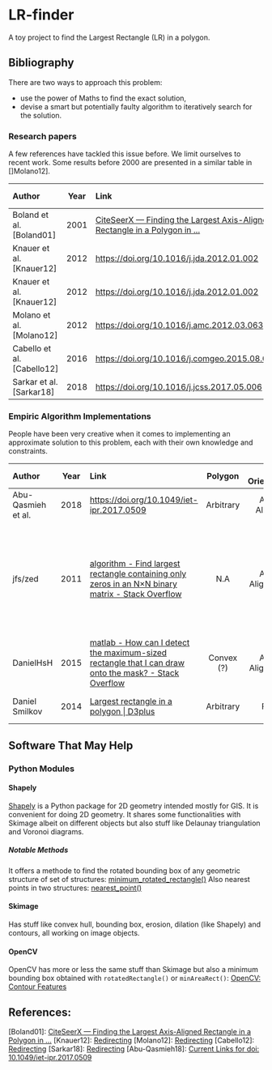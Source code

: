 # LR-finder

A toy project to find the Largest Rectangle (LR) in a polygon.

## Bibliography

There are two ways to approach this problem:
- use the power of Maths to find the exact solution,
- devise a smart but potentially faulty algorithm to iteratively search for the solution.

### Research papers
A few references have tackled this issue before. We limit ourselves to recent work. Some results before 2000 are presented in a similar table in []Molano12].

| Author  | Year | Link | Polygon | LR Orientation | Convergence Speed |
| :--- | :---: | :--- | :---: | :---: | :---: |
| Boland et al.  [Boland01] | 2001 | [CiteSeerX — Finding the Largest Axis-Aligned Rectangle in a Polygon in ...](https://citeseerx.ist.psu.edu/viewdoc/summary?doi=10.1.1.20.7210) | Arbitrary | Axis-Aligned | $\mathcal{O} (n \; \log(n))$ | 
| Knauer et al. [Knauer12] | 2012 | https://doi.org/10.1016/j.jda.2012.01.002 | Convex | Free | ? |
| Knauer et al. [Knauer12] | 2012 | https://doi.org/10.1016/j.jda.2012.01.002 | Arbitrary | Free | ? |
| Molano et al. [Molano12] | 2012 | https://doi.org/10.1016/j.amc.2012.03.063 | Arbitrary | Free | $\mathcal{O} ( n^3)$ |
| Cabello et al. [Cabello12]  | 2016 | https://doi.org/10.1016/j.comgeo.2015.08.001 | Convex | ? | ? |
| Sarkar et al. [Sarkar18]| 2018 | https://doi.org/10.1016/j.jcss.2017.05.006 | ? | ? | ? |

### Empiric Algorithm Implementations

People have been very creative when it comes to implementing an approximate solution to this problem, each with their own knowledge and constraints.

| Author | Year | Link | Polygon | LR Orientation | Convergence Speed | Comment |
| :--- | :---: | :--- | :---: | :---: | :---: | :--- |
| Abu-Qasmieh et al. | 2018 | https://doi.org/10.1049/iet-ipr.2017.0509 | Arbitrary | Axis-Aligned | ? | Seems interesting |
| jfs/zed | 2011 | [algorithm - Find largest rectangle containing only zeros in an N×N binary matrix - Stack Overflow](https://stackoverflow.com/questions/2478447/find-largest-rectangle-containing-only-zeros-in-an-n%c3%97n-binary-matrix) | N.A | Axis-Aligned (?) | ? | Slightly different problem. See implementation [Find height, width of the largest rectangle containing all 0's in the matrix · GitHub](https://gist.github.com/zed/776423) |
| DanielHsH | 2015 | [matlab - How can I detect the maximum-sized rectangle that I can draw onto the mask? - Stack Overflow](https://stackoverflow.com/questions/30133895/how-can-i-detect-the-maximum-sized-rectangle-that-i-can-draw-onto-the-mask) | Convex (?) | Axis-Aligned (?) | ? | Uses [Dynamic Programming](https://en.wikipedia.org/wiki/Dynamic_programming), in matlab |
| Daniel Smilkov | 2014 | [Largest rectangle in a polygon \| D3plus](https://d3plus.org/blog/behind-the-scenes/2014/07/08/largest-rect/) | Arbitrary | Free | ? | Iterative search, in javascript |

## Software That May Help

### Python Modules

#### Shapely
[Shapely](https://shapely.readthedocs.io/en/latest/manual.html) is a Python package for 2D geometry intended mostly for GIS. It is convenient for doing 2D geometry. It shares some functionalities with Skimage albeit on different objects but also stuff like Delaunay triangulation and Voronoi diagrams.

##### Notable Methods
It offers a methode to find the rotated bounding box of any geometric structure of set of structures: [minimum_rotated_rectangle()](https://shapely.readthedocs.io/en/latest/manual.html#object.minimum_rotated_rectangle)
Also nearest points in two structures: [nearest_point()](https://shapely.readthedocs.io/en/latest/manual.html#shapely.ops.nearest_points)

#### Skimage
Has stuff like convex hull, bounding box, erosion, dilation (like Shapely) and contours, all working on image objects.

#### OpenCV
OpenCV has more or less the same stuff than Skimage but also a minimum bounding box obtained with `rotatedRectangle()` or `minAreaRect()`: [OpenCV: Contour Features](https://docs.opencv.org/3.4/dd/d49/tutorial_py_contour_features.html)


## References:
[Boland01]: [CiteSeerX — Finding the Largest Axis-Aligned Rectangle in a Polygon in ...](https://citeseerx.ist.psu.edu/viewdoc/summary?doi=10.1.1.20.7210)
[Knauer12]: [Redirecting](https://doi.org/10.1016/j.jda.2012.01.002)
[Molano12]: [Redirecting](https://doi.org/10.1016/j.amc.2012.03.063)
[Cabello12]: [Redirecting](https://doi.org/10.1016/j.comgeo.2015.08.001)
[Sarkar18]: [Redirecting](https://doi.org/10.1016/j.jcss.2017.05.006)
[Abu-Qasmieh18]: [Current Links for doi: 10.1049/iet-ipr.2017.0509](https://doi.org/10.1049/iet-ipr.2017.0509)

